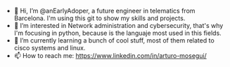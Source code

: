 - 👋 Hi, I’m @anEarlyAdoper, a future engineer in telematics from Barcelona. I'm using this git to show my skills and projects.
- 👀 I’m interested in Network administration and cybersecurity, that's why I'm focusing in python, because is the languaje most used in this fields.
- 🌱 I’m currently learning a bunch of cool stuff, most of them related to cisco systems and linux.
- 📫 How to reach me: https://www.linkedin.com/in/arturo-mosegui/

<!---
anEarlyAdoper/anEarlyAdoper is a ✨ special ✨ repository because its `README.md` (this file) appears on your GitHub profile.
You can click the Preview link to take a look at your changes.
--->
